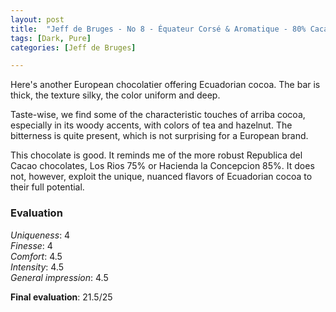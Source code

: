 ```yaml
---
layout: post
title:  "Jeff de Bruges - No 8 - Équateur Corsé & Aromatique - 80% Cacao"
tags: [Dark, Pure] 
categories: [Jeff de Bruges]

---
```


Here's another European chocolatier offering Ecuadorian cocoa.
The bar is thick, the texture silky, the color uniform and deep.

Taste-wise, we find some of the characteristic touches of arriba cocoa, especially in its woody accents, with colors of tea and hazelnut. The bitterness is quite present, which is not surprising for a European brand.

This chocolate is good. It reminds me of the more robust Republica del Cacao chocolates, Los Rios 75% or Hacienda la Concepcion 85%. It does not, however, exploit the unique, nuanced flavors of Ecuadorian cocoa to their full potential.




### Evaluation

_Uniqueness_: 4  
_Finesse_: 4  
_Comfort_: 4.5  
_Intensity_: 4.5  
_General impression_: 4.5

**Final evaluation**: 21.5/25